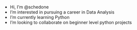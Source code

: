 - Hi, I’m @schedone
- I’m interested in pursuing a career in Data Analysis
- I’m currently learning Python
- I’m looking to collaborate on beginner level python projects


<!---
schedone/schedone is a ✨ special ✨ repository because its `README.md` (this file) appears on your GitHub profile.
You can click the Preview link to take a look at your changes.
--->
